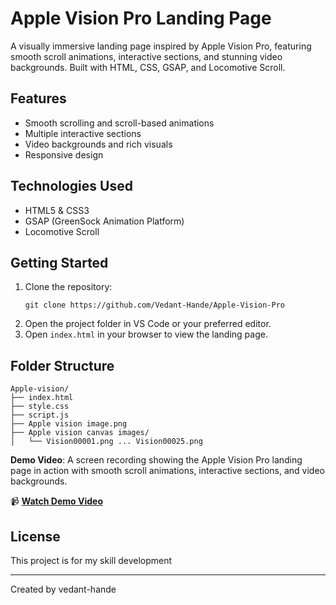 # Apple Vision Pro Landing Page

A visually immersive landing page inspired by Apple Vision Pro, featuring smooth scroll animations, interactive sections, and stunning video backgrounds. Built with HTML, CSS, GSAP, and Locomotive Scroll.

## Features

- Smooth scrolling and scroll-based animations
- Multiple interactive sections
- Video backgrounds and rich visuals
- Responsive design

## Technologies Used

- HTML5 & CSS3
- GSAP (GreenSock Animation Platform)
- Locomotive Scroll

## Getting Started

1. Clone the repository:
   ```
   git clone https://github.com/Vedant-Hande/Apple-Vision-Pro
   ```
2. Open the project folder in VS Code or your preferred editor.
3. Open `index.html` in your browser to view the landing page.

## Folder Structure

```
Apple-vision/
├── index.html
├── style.css
├── script.js
├── Apple vision image.png
├── Apple vision canvas images/
│   └── Vision00001.png ... Vision00025.png
```

**Demo Video**: A screen recording showing the Apple Vision Pro landing page in action with smooth scroll animations, interactive sections, and video backgrounds.

📹 **[Watch Demo Video](https://github.com/Vedant-Hande/Apple-Vision-Pro/blob/main/APPLE%20VISION%20PRO%20-%20Made%20with%20Clipchamp%20(1).mp4)**
## License

This project is for my skill development

---

Created by vedant-hande
